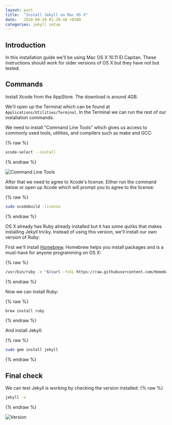 ```yaml
---
layout: post
title:  "Install Jekyll on Mac OS X"
date:   2018-09-29 01:30:48 +0300
categories: jekyll setup
---
```


## Introduction

In this installation guide we'll be using Mac OS X 10.11 El Capitan. These instructions should work for older versions of OS X but they have not but tested.

## Commands

Install Xcode from the AppStore. The download is around 4GB.

We'll open up the Terminal which can be found at `Applications/Utilities/Terminal`. In the Terminal we can run the rest of our installation commands.

We need to install "Command Line Tools" which gives us access to commonly used tools, utilities, and compilers such as make and GCC:

{% raw %}
~~~bash
xcode-select --install
~~~
{% endraw %}

![Command Line Tools](/images/tutorials/mac-install/xcode-select.png)

After that we need to agree to Xcode's license. Either run the command below or open up Xcode which will prompt you to agree to the license:

{% raw %}
~~~bash
sudo xcodebuild -license
~~~
{% endraw %}

OS X already has Ruby already installed but it has some quirks that makes installing Jekyll tricky. Instead of using this version, we'll install our own version of Ruby:

First we'll install [Homebrew](http://brew.sh/). Homebrew helps you install packages and is a must-have for anyone programming on OS X:

{% raw %}
~~~bash
/usr/bin/ruby -e "$(curl -fsSL https://raw.githubusercontent.com/Homebrew/install/master/install)"
~~~
{% endraw %}

Now we can install Ruby:

{% raw %}
~~~bash
brew install ruby
~~~
{% endraw %}

And install Jekyll:

{% raw %}
~~~bash
sudo gem install jekyll
~~~
{% endraw %}

## Final check

We can test Jekyll is working by checking the version installed:
{% raw %}
~~~bash
jekyll -v
~~~
{% endraw %}

![Version](/images/tutorials/mac-install/version.png)
